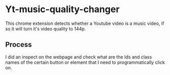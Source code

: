# Yt-music-quality-changer
This chrome extension detects whether a Youtube video is a music video, if so it will turn it's video quality to 144p.

## Process

I did an inspect on the webpage and check what are the Ids and class names of the certain button or element that I need to programmatically click on.
